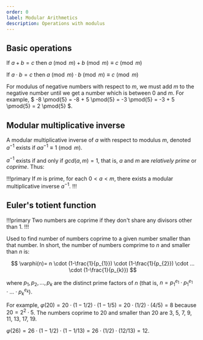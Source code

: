 ```yaml
---
order: 0
label: Modular Arithmetics
description: Operations with modulus
---
```


## Basic operations


If $a + b = c$ then $a \pmod{m} + b \pmod{m} \equiv c \pmod{m}$

If $a \cdot b = c$ then $a \pmod{m} \cdot b \pmod{m} \equiv c \pmod{m}$

For modulus of negative numbers with respect to $m$, we must add $m$ to the negative number until we get a number which is between $0$ and $m$. For example, $ -8 \pmod{5} = -8 + 5 \pmod{5} = -3 \pmod{5} = -3 + 5 \pmod{5} = 2 \pmod{5} $.

## Modular multiplicative inverse

A modular multiplicative inverse of $a$ with respect to modulus $m$, denoted $a^{-1}$ exists if $aa^{-1} \equiv 1 \pmod {m}$.

$a^{-1}$ exists if and only if $gcd(a, m) = 1$, that is, $a$ and $m$ are *relatively prime* or *coprime*. Thus:

!!!primary
If $m$ is prime, for each $0 < a < m$, there exists a modular multiplicative inverse $a^{-1}$.
!!!

## Euler's totient function

!!!primary
Two numbers are coprime if they don't share any divisors other than 1. 
!!!

Used to find number of numbers coprime to a given number smaller than that number. In short, the number of numbers comprime to $n$ and smaller than $n$ is:

$$ \varphi(n)= n \cdot (1-\frac{1}{p_{1}}) \cdot (1-\frac{1}{p_{2}}) \cdot ... \cdot (1-\frac{1}{p_{k}}) $$

where $p_1, p_2, ..., p_k$ are the distinct prime factors of $n$ (that is, $n = p_{1}^{e_1} \cdot p_{1}^{e_1} \cdot ... \cdot p_{k}^{e_k}$).

For example, $\varphi(20) = 20\cdot(1-1/2)\cdot(1-1/5) = 20\cdot(1/2)\cdot(4/5) = 8$ because $20 = 2^2\cdot 5$. The numbers coprime to 20 and smaller than 20 are 3, 5, 7, 9, 11, 13, 17, 19.

$\varphi(26) = 26\cdot(1-1/2)\cdot(1-1/13) = 26\cdot(1/2)\cdot(12/13)=12$.
